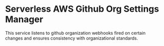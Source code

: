 
# Serverless AWS Github Org Settings Manager

This service listens to github organization webhooks fired on certain changes and ensures consistency with organizational standards.

